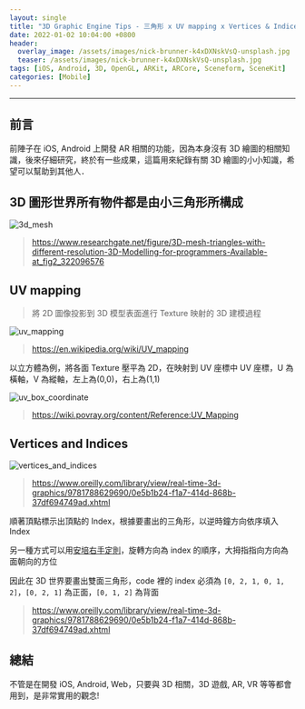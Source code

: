 ```yaml
---
layout: single
title: "3D Graphic Engine Tips - 三角形 x UV mapping x Vertices & Indices"
date: 2022-01-02 10:04:00 +0800
header:
  overlay_image: /assets/images/nick-brunner-k4xDXNskVsQ-unsplash.jpg
  teaser: /assets/images/nick-brunner-k4xDXNskVsQ-unsplash.jpg
tags: [iOS, Android, 3D, OpenGL, ARKit, ARCore, Sceneform, SceneKit]
categories: [Mobile]
---
```


---

## 前言

前陣子在 iOS, Android 上開發 AR 相關的功能，因為本身沒有 3D 繪圖的相關知識，後來仔細研究，終於有一些成果，這篇用來紀錄有關 3D 繪圖的小小知識，希望可以幫助到其他人．

## 3D 圖形世界所有物件都是由小三角形所構成

![3d_mesh](https://www.researchgate.net/profile/Predrag-Novakovic-2/publication/322096576/figure/fig2/AS:631626539229214@1527602910310/3D-mesh-triangles-with-different-resolution-3D-Modelling-for-programmers-Available-at.png)

> <https://www.researchgate.net/figure/3D-mesh-triangles-with-different-resolution-3D-Modelling-for-programmers-Available-at_fig2_322096576>

## UV mapping

> 將 2D 圖像投影到 3D 模型表面進行 Texture 映射的 3D 建模過程

![uv_mapping](https://upload.wikimedia.org/wikipedia/commons/0/04/UVMapping.png)

> <https://en.wikipedia.org/wiki/UV_mapping>

以立方體為例，將各面 Texture 壓平為 2D，在映射到 UV 座標中
UV 座標，U 為橫軸，V 為縱軸，左上為(0,0)，右上為(1,1)

![uv_box_coordinate](https://wiki.povray.org/uploaded/4/48/RefImgBoxmap.gif)

> <https://wiki.povray.org/content/Reference:UV_Mapping>

## Vertices and Indices

![vertices_and_indices](https://www.oreilly.com/library/view/real-time-3d-graphics/9781788629690/assets/1ccc3e64-684e-4098-b910-505346c4b396.png)

> <https://www.oreilly.com/library/view/real-time-3d-graphics/9781788629690/0e5b1b24-f1a7-414d-868b-37df694749ad.xhtml>

順著頂點標示出頂點的 Index，根據要畫出的三角形，以逆時鐘方向依序填入 Index

另一種方式可以用[安培右手定則](https://zh.wikipedia.org/wiki/%E5%AE%89%E5%9F%B9%E5%AE%9A%E5%BE%8B)，旋轉方向為 index 的順序，大拇指指向方向為面朝向的方位

因此在 3D 世界要畫出雙面三角形，code 裡的 index 必須為 `[0, 2, 1, 0, 1, 2]`，`[0, 2, 1]` 為正面，`[0, 1, 2]` 為背面

> <https://www.oreilly.com/library/view/real-time-3d-graphics/9781788629690/0e5b1b24-f1a7-414d-868b-37df694749ad.xhtml>

## 總結

不管是在開發 iOS, Android, Web，只要與 3D 相關，3D 遊戲, AR, VR 等等都會用到，是非常實用的觀念!
